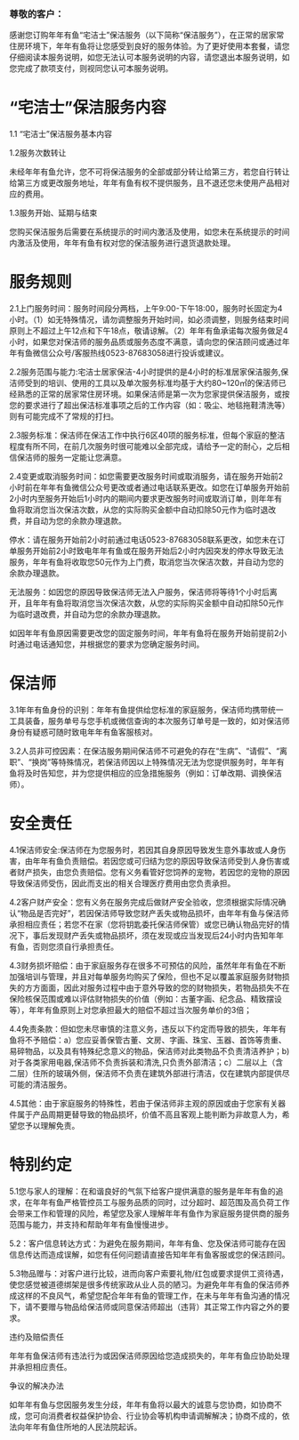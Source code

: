 ### 尊敬的客户：

感谢您订购年年有鱼“宅洁士”保洁服务（以下简称“保洁服务”），在正常的居家常住房环境下，年年有鱼将让您感受到良好的服务体验。为了更好使用本套餐，请您仔细阅读本服务说明，如您无法认可本服务说明的内容，请您退出本服务说明，如您完成了款项支付，则视同您认可本服务说明。

# “宅洁士”保洁服务内容

1.1 “宅洁士”保洁服务基本内容

1.2服务次数转让

未经年年有鱼允许，您不可将保洁服务的全部或部分转让给第三方，若您自行转让给第三方或更改服务地址，年年有鱼有权不提供服务，且不退还您未使用产品相对应的费用。

1.3服务开始、延期与结束

您购买保洁服务后需要在系统提示的时间内激活及使用，如您未在系统提示的时间内激活及使用，年年有鱼有权对您的保洁服务进行退货退款处理。

# 服务规则

2.1上门服务时间：服务时间段分两档，上午9:00-下午18:00，服务时长固定为4小时。（1）如无特殊情况，请勿调整服务开始时间，如必须调整，则服务结束时间原则上不超过上午12点和下午18点，敬请谅解。（2）年年有鱼承诺每次服务做足4小时，如果您对保洁师的服务品质或服务态度不满意，请向您的保洁顾问或通过年年有鱼微信公众号/客服热线0523-87683058进行投诉或建议。

2.2服务范围与能力:宅洁士居家保洁-4小时提供的是4小时的标准居家保洁服务,保洁师受到的培训、使用的工具以及单次服务标准均基于大约80~120㎡的保洁师已经熟悉的正常的居家常住房环境。如果保洁师是第一次为您家提供保洁服务，或按您的要求进行了超出保洁标准事项之后的工作内容（如：吸尘、地毯拖鞋清洗等）则有可能完成不了常规的打扫。

2.3服务标准：保洁师在保洁工作中执行6区40项的服务标准，但每个家庭的整洁程度有所不同，在前几次服务时很可能难以全部完成，请给予一定的耐心，之后相信保洁师的服务一定能让您满意。

2.4变更或取消服务时间：如您需要更改服务时间或取消服务，请在服务开始前2小时前在年年有鱼微信公众号更改或者通过电话联系更改。如您在订单服务开始前2小时内至服务开始后1小时内的期间内要求更改服务时间或取消订单，则年年有鱼将取消您当次保洁次数，从您的实际购买金额中自动扣除50元作为临时退改费，并自动为您的余款办理退款。

停水：请在服务开始前2小时前通过电话0523-87683058联系更改，如您未在订单服务开始前2小时致电年年有鱼或在服务开始后2小时内因突发的停水导致无法服务，年年有鱼将收取您50元作为上门费，取消您当次保洁次数，并自动为您的余款办理退款。

无法服务：如因您的原因导致保洁师无法入户服务，保洁师将等待1个小时后离开，且年年有鱼将取消您当次保洁次数，从您的实际购买金额中自动扣除50元作为临时退改费，并自动为您的余款办理退款。

如因年年有鱼原因需要更改您的固定服务时间，年年有鱼将在服务开始前提前2小时通过电话通知您，并根据您的要求为您确定服务时间。

# 保洁师

3.1年年有鱼身份的识别：年年有鱼提供给您标准的家庭服务，保洁师均携带统一工具装备，服务单号与您手机或微信查询的本次服务订单号是一致的，如对保洁师身份有疑惑可随时致电年年有鱼客服核对。

3.2人员非可控因素：在保洁服务期间保洁师不可避免的存在“生病”、“请假”、“离职”、“换岗”等特殊情况，若保洁师因以上特殊情况无法为您提供服务时，年年有鱼将及时告知您，并为您提供相应的应急措施服务（例如：订单改期、调换保洁师）。

# 安全责任

4.1保洁师安全:保洁师在为您服务时，若因其自身原因导致发生意外事故或人身伤害，由年年有鱼负责赔偿。若因您或可归结为您的原因导致保洁师受到人身伤害或者财产损失，由您负责赔偿。您有义务看管好您饲养的宠物，若因您的宠物的原因导致保洁师受伤，因此而支出的相关合理医疗费用由您负责承担。

4.2客户财产安全：您有义务在服务完成后做财产安全验收，您须根据实际情况确认“物品是否完好”，若因保洁师导致您财产丢失或物品损坏，由年年有鱼与保洁师承担相应责任；若您不在家（您将钥匙委托保洁师保管）或您已确认物品完好的情况下，事后发现财产丢失或物品损坏，须在发现或应当发现后24小时内告知年年有鱼，否则您须自行承担责任。

4.3财务损坏赔偿：由于家庭服务存在很多不可预估的风险，虽然年年有鱼在不断加强培训与管理，并且对每单服务均购买了保险，但也不足以覆盖家庭服务财物损失的方方面面，因此对服务过程中由于意外导致的您的财物损失，若物品损失不在保险核保范围或难以评估财物损失的价值（例如：古董字画、纪念品、精致摆设等），年年有鱼原则上对您承担最大的赔偿不超过当次服务单价的3倍；

4.4免责条款：但如您未尽审慎的注意义务，违反以下约定而导致的损失，年年有鱼将不予赔偿：a）您应妥善保管古董、文房、字画、珠宝、玉器、首饰等贵重、易碎物品，以及具有特殊纪念意义的物品，保洁师对此类物品不负责清洁养护；b\)对于各类家用电器,保洁师不负责拆装和清洗,只负责外部清洁；c）二层以上（含二层）住所的玻璃外侧，保洁师不负责在建筑外部进行清洁，仅在建筑内部提供尽可能的清洁服务。

4.5其他：由于家庭服务的特殊性，若由于保洁师非主观的原因或由于您家有关器件属于产品周期更替导致的物品损坏，价值不高且客观上能判断为非故意人为，希望您予以理解免责。

# 特别约定

5.1您与家人的理解：在和谐良好的气氛下给客户提供满意的服务是年年有鱼的追求，在年年有鱼严格管控员工与服务品质的同时，过分超时、超范围及高负荷工作会带来工作和管理的风险，希望您及家人理解年年有鱼作为家庭服务提供商的服务范围与能力，并支持和帮助年年有鱼慢慢进步。

5.2：客户信息转达方式：为避免在服务期间，年年有鱼、您及保洁师可能存在因信息传达而造成误解，如您有任何问题请直接告知年年有鱼客服或您的保洁顾问。

5.3物品赠与：对客户进行比较，进而向客户索要礼物/红包或要求提供工资待遇，使您感觉被道德绑架是很多传统家政从业人员的陋习。为避免年年有鱼的保洁师养成这样的不良风气，希望您配合年年有鱼的管理工作，在未与年年有鱼沟通的情况下，请不要赠与物品给保洁师或同意保洁师超出（违背）其正常工作内容之外的要求。

违约及赔偿责任

年年有鱼保洁师有违法行为或因保洁师原因给您造成损失的，年年有鱼应协助处理并承担相应责任。

争议的解决办法

如年年有鱼与您因服务发生分歧，年年有鱼将以最大的诚意与您协商，如协商不成，您可向消费者权益保护协会、行业协会等机构申请调解解决；协商不成的，依法向年年有鱼住所地的人民法院起诉。

